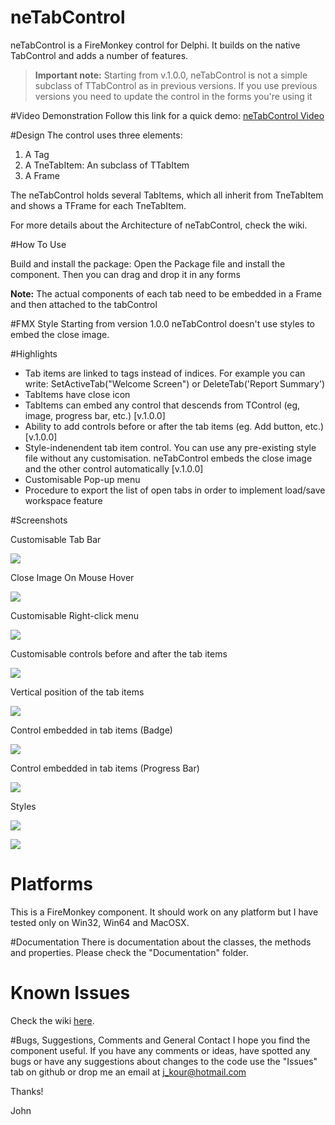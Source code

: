 # neTabControl
neTabControl is a FireMonkey control for Delphi. It builds on the native TabControl and adds a number of features.

> **Important note:** Starting from v.1.0.0, neTabControl is not a simple subclass of TTabControl as in previous versions. If you use previous versions you need to update the control in the forms you're using it

#Video Demonstration
Follow this link for a quick demo: [neTabControl Video](https://youtu.be/1OxMN-HeWhk "neTabControl Video")


#Design
The control uses three elements:

1. A Tag
2. A TneTabItem: An subclass of TTabItem
3. A Frame

The neTabControl holds several TabItems, which all inherit from TneTabItem and shows a TFrame for each TneTabItem.

For more details about the Architecture of neTabControl, check the wiki.


#How To Use

Build and install the package: Open the Package file and install the component. Then you can drag and drop it in any forms

**Note:** The actual components of each tab need to be embedded in a Frame and then attached to the tabControl


#FMX Style
Starting from version 1.0.0 neTabControl doesn't use styles to embed the close image.


#Highlights

* Tab items are linked to tags instead of indices. 
For example you can write: SetActiveTab("Welcome Screen") or DeleteTab('Report Summary')
* TabItems have close icon
* TabItems can embed any control that descends from TControl (eg, image, progress bar, etc.) [v.1.0.0]
* Ability to add controls before or after the tab items (eg. Add button, etc.) [v.1.0.0]
* Style-indenendent tab item control. You can use any pre-existing style file without any customisation. neTabControl embeds the close image and the other control automatically [v.1.0.0]
* Customisable Pop-up menu
* Procedure to export the list of open tabs in order to implement load/save workspace feature


#Screenshots

Customisable Tab Bar

[![](https://github.com/jkour/neTabControl/blob/master/Screenshots/TabBar.png)](https://github.com/jkour/neTabControl/blob/master/Screenshots/TabBar.png)

Close Image On Mouse Hover

[![](https://github.com/jkour/neTabControl/blob/master/Screenshots/CloseImageOnHover.png)](https://github.com/jkour/neTabControl/blob/master/Screenshots/CloseImageOnHover.png)

Customisable Right-click menu

[![](https://github.com/jkour/neTabControl/blob/master/Screenshots/Right-Click.png)](https://github.com/jkour/neTabControl/blob/master/Screenshots/Right-Click.png)

Customisable controls before and after the tab items

[![](https://github.com/jkour/neTabControl/blob/master/Screenshots/ButtonAtTheTabbar.png)](https://github.com/jkour/neTabControl/blob/master/Screenshots/ButtonAtTheTabbar.png)

Vertical position of the tab items

[![](https://github.com/jkour/neTabControl/blob/master/Screenshots/PositionLeft.png)](https://github.com/jkour/neTabControl/blob/master/Screenshots/PositionLeft.png)

Control embedded in tab items (Badge)

[![](https://github.com/jkour/neTabControl/blob/master/Screenshots/Control3.png)](https://github.com/jkour/neTabControl/blob/master/Screenshots/Control3.png)

Control embedded in tab items (Progress Bar)

[![](https://github.com/jkour/neTabControl/blob/master/Screenshots/Control4.png)](https://github.com/jkour/neTabControl/blob/master/Screenshots/Control4.png)

Styles

[![](https://github.com/jkour/neTabControl/blob/master/Screenshots/Style1-Air.png)](https://github.com/jkour/neTabControl/blob/master/Screenshots/Style1-Air.png)

[![](https://github.com/jkour/neTabControl/blob/master/Screenshots/Style2-MetropolisUIBlack.png)](https://github.com/jkour/neTabControl/blob/master/Screenshots/Style2-MetropolisUIBlack.png)

# Platforms

This is a FireMonkey component. It should work on any platform but I have tested only on Win32, Win64 and MacOSX.

#Documentation
There is documentation about the classes, the methods and properties. Please check the "Documentation" folder.


# Known Issues
Check the wiki [here](https://github.com/jkour/neTabControl/wiki#known-issues "here").


#Bugs, Suggestions, Comments and General Contact
I hope you find the component useful. If you have any comments or ideas, have spotted any bugs or have any suggestions about changes to the code use the "Issues" tab on github or drop me an email at j_kour@hotmail.com

Thanks!

John


